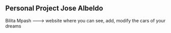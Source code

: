 ## Personal Project Jose Albeldo
Bilita Mpash ---> website where you can see, add, modify the cars of your dreams

<Back-End/>
